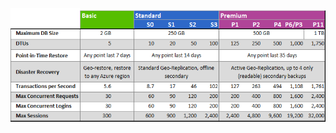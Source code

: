 ![服務層與效能等級](./media/sql-database-service-tiers-table/sql-database-service-tiers-table.png)

<!---HONumber=Nov15_HO1-->